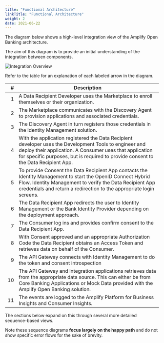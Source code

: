 ```yaml
---
title: "Functional Architecture"
linkTitle: "Functional Architecture"
weight: 2
date: 2021-06-22
---
```


The diagram below shows a high-level integration view of the Amplify Open Banking architecture.

The aim of this diagram is to provide an initial understanding of the integration between components.

![Integration Overview](/Images/Integration_Overview_0.svg)

Refer to the table for an explanation of each labeled arrow in the diagram.

|   # | Description |
| --: | ----------- |
|   1 | A Data Recipient Developer uses the Marketplace to enroll themselves or their organization. |
|   2 | The Marketplace communicates with the Discovery Agent to provision applications and associated credentials. |
|   3 | The Discovery Agent in turn registers those credentials in the Identity Management solution. |
|   4 | With the application registered the Data Recipient developer uses the Development Tools to engineer and deploy their application. A Consumer uses that application for specific purposes, but is required to provide consent to the Data Recipient App. |
|   5 | To provide Consent the Data Recipient App contacts the Identity Management to start the OpenID Connect Hybrid Flow. Identity Management to verify the Data Recipient App credentials and return a redirection to the appropriate login screens. |
|   6 | The Data Recipient App redirects the user to Identity Management or the Bank Identity Provider depending on the deployment approach. |
|   7 | The Consumer log ins and provides confirm consent to the Data Recipient App. |
|   8 | With Consent approved and an appropriate Authorization Code the Data Recipient obtains an Access Token and retrieves data on behalf of the Consumer. |
|   9 | The API Gateway connects with Identity Management to do the token and consent introspection |
|  10 | The API Gateway and integration applications retrieves data from the appropriate data source. This can either be from Core Banking Applications or Mock Data provided with the Amplify Open Banking solution. |
|  11 | The events are logged to the Amplify Platform for Business Insights and Consumer Insights. |

The sections below expand on this through several more detailed sequence-based views. 

Note these sequence diagrams **focus largely on the happy path** and do not show specific error flows for the sake of brevity.